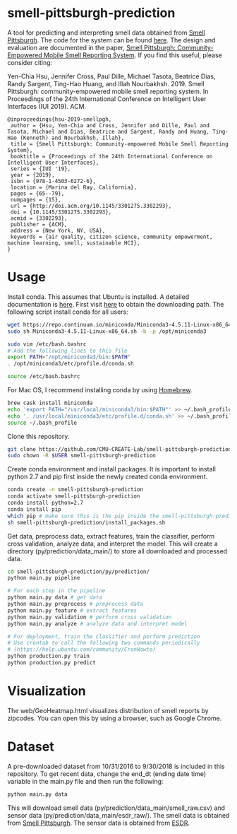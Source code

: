 # smell-pittsburgh-prediction
A tool for predicting and interpreting smell data obtained from [Smell Pittsburgh](https://smellpgh.org/). The code for the system can be found [here](https://github.com/CMU-CREATE-Lab/smell-pittsburgh-rails). The design and evaluation are documented in the paper, [Smell Pittsburgh: Community-Empowered Mobile Smell Reporting System](https://arxiv.org/pdf/1810.11143.pdf). If you find this useful, please consider citing:<br/>

Yen-Chia Hsu, Jennifer Cross, Paul Dille, Michael Tasota, Beatrice Dias, Randy Sargent, Ting-Hao Huang, and Illah Nourbakhsh. 2019. Smell Pittsburgh: community-empowered mobile smell reporting system. In Proceedings of the 24th International Conference on Intelligent User Interfaces (IUI 2019). ACM.

```
@inproceedings{hsu-2019-smellpgh,
 author = {Hsu, Yen-Chia and Cross, Jennifer and Dille, Paul and Tasota, Michael and Dias, Beatrice and Sargent, Randy and Huang, Ting-Hao (Kenneth) and Nourbakhsh, Illah},
 title = {Smell Pittsburgh: Community-empowered Mobile Smell Reporting System},
 booktitle = {Proceedings of the 24th International Conference on Intelligent User Interfaces},
 series = {IUI '19},
 year = {2019},
 isbn = {978-1-4503-6272-6},
 location = {Marina del Ray, California},
 pages = {65--79},
 numpages = {15},
 url = {http://doi.acm.org/10.1145/3301275.3302293},
 doi = {10.1145/3301275.3302293},
 acmid = {3302293},
 publisher = {ACM},
 address = {New York, NY, USA},
 keywords = {air quality, citizen science, community empowerment, machine learning, smell, sustainable HCI},
} 
```
# Usage
Install conda. This assumes that Ubuntu is installed. A detailed documentation is [here](https://conda.io/docs/user-guide/getting-started.html). First visit [here](https://conda.io/miniconda.html) to obtain the downloading path. The following script install conda for all users:
```sh
wget https://repo.continuum.io/miniconda/Miniconda3-4.5.11-Linux-x86_64.sh
sudo sh Miniconda3-4.5.11-Linux-x86_64.sh -b -p /opt/miniconda3

sudo vim /etc/bash.bashrc
# Add the following lines to this file
export PATH="/opt/miniconda3/bin:$PATH"
. /opt/miniconda3/etc/profile.d/conda.sh

source /etc/bash.bashrc
```
For Mac OS, I recommend installing conda by using [Homebrew](https://brew.sh/).
```sh
brew cask install miniconda
echo 'export PATH="/usr/local/miniconda3/bin:$PATH"' >> ~/.bash_profile
echo '. /usr/local/miniconda3/etc/profile.d/conda.sh' >> ~/.bash_profile
source ~/.bash_profile
```
Clone this repository.
```sh
git clone https://github.com/CMU-CREATE-Lab/smell-pittsburgh-prediction.git
sudo chown -R $USER smell-pittsburgh-prediction
```
Create conda environment and install packages. It is important to install python 2.7 and pip first inside the newly created conda environment.
```sh
conda create -n smell-pittsburgh-prediction
conda activate smell-pittsburgh-prediction
conda install python=2.7
conda install pip
which pip # make sure this is the pip inside the smell-pittsburgh-prediction environment
sh smell-pittsburgh-prediction/install_packages.sh
```
Get data, preprocess data, extract features, train the classifier, perform cross validation, analyze data, and interpret the model. This will create a directory (py/prediction/data_main/) to store all downloaded and processed data.
```sh
cd smell-pittsburgh-prediction/py/prediction/
python main.py pipeline

# For each step in the pipeline
python main.py data # get data
python main.py preprocess # preprocess data
python main.py feature # extract features
python main.py validation # perform cross validation
python main.py analyze # analyze data and interpret model

# For deployment, train the classifier and perform prediction
# Use crontab to call the following two commands periodically
# (https://help.ubuntu.com/community/CronHowto)
python production.py train
python production.py predict
```

# Visualization
The web/GeoHeatmap.html visualizes distribution of smell reports by zipcodes. You can open this by using a browser, such as Google Chrome.

# Dataset
A pre-downloaded dataset from 10/31/2016 to 9/30/2018 is included in this repository. To get recent data, change the end_dt (ending date time) variable in the main.py file and then run the following:
```sh
python main.py data
```
This will download smell data (py/prediction/data_main/smell_raw.csv) and sensor data (py/prediction/data_main/esdr_raw/). The smell data is obtained from [Smell Pittsburgh](https://github.com/CMU-CREATE-Lab/smell-pittsburgh-rails/wiki/How-to-use-the-API). The sensor data is obtained from [ESDR](https://github.com/CMU-CREATE-Lab/esdr/blob/master/HOW_TO.md).
